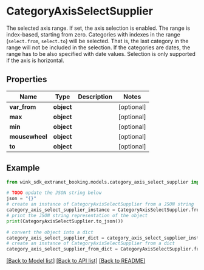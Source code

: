 # CategoryAxisSelectSupplier

The selected axis range. If set, the axis selection is enabled. The range is index-based, starting from zero. Categories with indexes in the range (`select.from`, `select.to`) will be selected. That is, the last category in the range will not be included in the selection. If the categories are dates, the range has to be also specified with date values. Selection is only supported if the axis is horizontal.

## Properties

Name | Type | Description | Notes
------------ | ------------- | ------------- | -------------
**var_from** | **object** |  | [optional] 
**max** | **object** |  | [optional] 
**min** | **object** |  | [optional] 
**mousewheel** | **object** |  | [optional] 
**to** | **object** |  | [optional] 

## Example

```python
from wink_sdk_extranet_booking.models.category_axis_select_supplier import CategoryAxisSelectSupplier

# TODO update the JSON string below
json = "{}"
# create an instance of CategoryAxisSelectSupplier from a JSON string
category_axis_select_supplier_instance = CategoryAxisSelectSupplier.from_json(json)
# print the JSON string representation of the object
print(CategoryAxisSelectSupplier.to_json())

# convert the object into a dict
category_axis_select_supplier_dict = category_axis_select_supplier_instance.to_dict()
# create an instance of CategoryAxisSelectSupplier from a dict
category_axis_select_supplier_from_dict = CategoryAxisSelectSupplier.from_dict(category_axis_select_supplier_dict)
```
[[Back to Model list]](../README.md#documentation-for-models) [[Back to API list]](../README.md#documentation-for-api-endpoints) [[Back to README]](../README.md)


